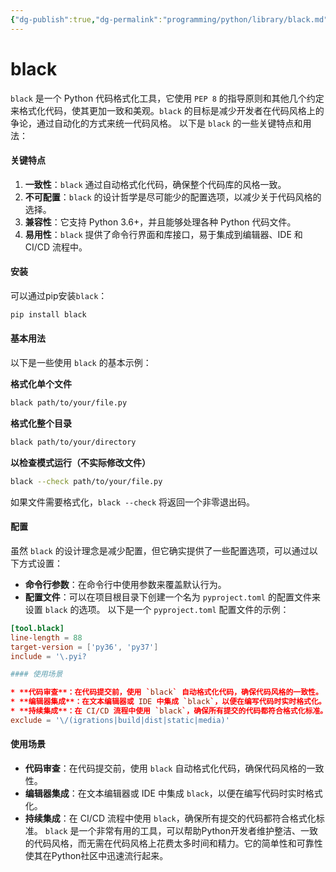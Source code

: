 ```yaml
---
{"dg-publish":true,"dg-permalink":"programming/python/library/black.md","permalink":"/programming/python/library/black.md/"}
---
```



# black

`black` 是一个 Python 代码格式化工具，它使用 `PEP 8` 的指导原则和其他几个约定来格式化代码，使其更加一致和美观。`black` 的目标是减少开发者在代码风格上的争论，通过自动化的方式来统一代码风格。 以下是 `black` 的一些关键特点和用法：

#### 关键特点

1. **一致性**：`black` 通过自动格式化代码，确保整个代码库的风格一致。
2. **不可配置**：`black` 的设计哲学是尽可能少的配置选项，以减少关于代码风格的选择。
3. **兼容性**：它支持 Python 3.6+，并且能够处理各种 Python 代码文件。
4. **易用性**：`black` 提供了命令行界面和库接口，易于集成到编辑器、IDE 和 CI/CD 流程中。

#### 安装

可以通过pip安装`black`：

```bash
pip install black
```

#### 基本用法

以下是一些使用 `black` 的基本示例：

**格式化单个文件**

```bash
black path/to/your/file.py
```

**格式化整个目录**

```bash
black path/to/your/directory
```

**以检查模式运行（不实际修改文件）**

```bash
black --check path/to/your/file.py
```

如果文件需要格式化，`black --check` 将返回一个非零退出码。

#### 配置

虽然 `black` 的设计理念是减少配置，但它确实提供了一些配置选项，可以通过以下方式设置：

* **命令行参数**：在命令行中使用参数来覆盖默认行为。
* **配置文件**：可以在项目根目录下创建一个名为 `pyproject.toml` 的配置文件来设置 `black` 的选项。 以下是一个 `pyproject.toml` 配置文件的示例：

```toml
[tool.black]
line-length = 88
target-version = ['py36', 'py37']
include = '\.pyi?

#### 使用场景

* **代码审查**：在代码提交前，使用 `black` 自动格式化代码，确保代码风格的一致性。
* **编辑器集成**：在文本编辑器或 IDE 中集成 `black`，以便在编写代码时实时格式化。
* **持续集成**：在 CI/CD 流程中使用 `black`，确保所有提交的代码都符合格式化标准。 `black` 是一个非常有用的工具，可以帮助Python开发者维护整洁、一致的代码风格，而无需在代码风格上花费太多时间和精力。它的简单性和可靠性使其在Python社区中迅速流行起来。
exclude = '\/(igrations|build|dist|static|media)'
```

#### 使用场景

* **代码审查**：在代码提交前，使用 `black` 自动格式化代码，确保代码风格的一致性。
* **编辑器集成**：在文本编辑器或 IDE 中集成 `black`，以便在编写代码时实时格式化。
* **持续集成**：在 CI/CD 流程中使用 `black`，确保所有提交的代码都符合格式化标准。 `black` 是一个非常有用的工具，可以帮助Python开发者维护整洁、一致的代码风格，而无需在代码风格上花费太多时间和精力。它的简单性和可靠性使其在Python社区中迅速流行起来。